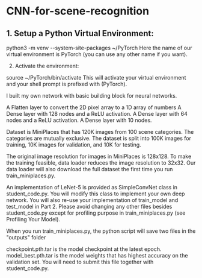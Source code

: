 # CNN-for-scene-recognition
## 1. Setup a Python Virtual Environment: 

python3 -m venv --system-site-packages ~/PyTorch
Here the name of our virtual environment is PyTorch (you can use any other name if you want).

2. Activate the environment:

source ~/PyTorch/bin/activate
This will activate your virtual environment and your shell prompt is prefixed with (PyTorch).

I built my own network with basic building block for neural networks.

A Flatten layer to convert the 2D pixel array to a 1D array of numbers
A Dense layer with 128 nodes and a ReLU activation.
A Dense layer with 64 nodes and a ReLU activation.
A Dense layer with 10 nodes.

Dataset is MiniPlaces that has 120K images from 100 scene categories. The categories are mutually exclusive. The dataset is split into 100K images for training, 10K images for validation, and 10K for testing.

The original image resolution for images in MiniPlaces is 128x128. To make the training feasible, data loader reduces the image resolution to 32x32. Our data loader will also download the full dataset the first time you run train_miniplaces.py. 

An implementation of LeNet-5 is provided as SimpleConvNet class in student_code.py. You will modify this class to implement your own deep network. You will also re-use your implementation of train_model and test_model in Part 2. Please avoid changing any other files besides student_code.py except for profiling purpose in train_miniplaces.py (see Profiling Your Model).

When you run train_miniplaces.py, the python script will save two files in the "outputs" folder

checkpoint.pth.tar is the model checkpoint at the latest epoch.
model_best.pth.tar is the model weights that has highest accuracy on the validation set. You will need to submit this file together with student_code.py.


